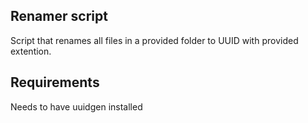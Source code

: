 ## Renamer script 

Script that renames all files in a provided folder to UUID with provided extention. 


## Requirements 

Needs to have uuidgen installed 